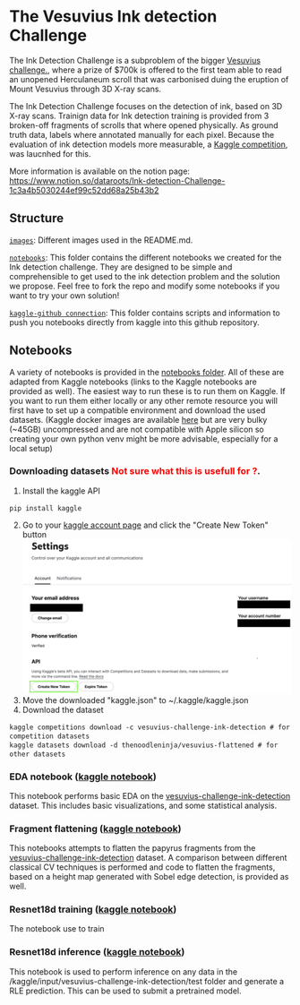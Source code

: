 # The Vesuvius Ink detection Challenge 

The Ink Detection Challenge is a subproblem of the bigger [Vesuvius challenge.](https://scrollprize.org/), where a prize of $700k is offered to the first team able to read an unopened Herculaneum scroll that was carbonised duing the eruption of Mount Vesuvius through 3D X-ray scans. 

The Ink Detection Challenge focuses on the detection of ink, based on 3D X-ray scans. Trainign data for Ink detection training is provided from 3 broken-off fragments of scrolls that where opened physically. As ground truth data, labels where annotated manually for each pixel. Because the evaluation of ink detection models more measurable, a [Kaggle competition](https://www.kaggle.com/competitions/vesuvius-challenge-ink-detection/overview), was laucnhed for this.

More information is available on the notion page:
https://www.notion.so/dataroots/Ink-detection-Challenge-1c3a4b5030244ef99c52dd68a25b43b2



## Structure <div id="structure"/>

[`images`](https://github.com/datarootsio/vesuvius-ink-detection/tree/main/images): Different images used in the README.md.

[`notebooks`](https://github.com/datarootsio/vesuvius-ink-detection/tree/main/notebooks): This folder contains the different notebooks we created for the Ink detection challenge. They are designed to be simple and comprehensible to get used to the ink detection problem and the solution we propose. Feel free to fork the repo and modify some notebooks if you want to try your own solution!

[`kaggle-github connection`](https://github.com/datarootsio/vesuvius-ink-detection/tree/main/kaggle-github%20connection): This folder contains scripts and information to push you notebooks directly from kaggle into this github repository.



## Notebooks

A variety of notebooks is provided in the [notebooks folder](notebooks). All of these are adapted from Kaggle notebooks (links to the Kaggle notebooks are provided as well). The easiest way to run these is to run them on Kaggle. If you want to run them either locally or any other remote resource you will first have to set up a compatible environment and download the used datasets.
(Kaggle docker images are available [here](https://github.com/Kaggle/docker-python) but are very bulky (~45GB) uncompressed and are not compatible with Apple silicon so creating your own python venv might be more advisable, especially for a local setup)

### Downloading datasets  <span style="color:red">Not sure what this is usefull for ?</span>.
1. Install the kaggle API
```
pip install kaggle
```
2. Go to your [kaggle account page](https://www.kaggle.com/settings/account) and click the "Create New Token" button  
![account](images/account.png)
3. Move the downloaded "kaggle.json" to ~/.kaggle/kaggle.json
4. Download the dataset
```
kaggle competitions download -c vesuvius-challenge-ink-detection # for competition datasets
kaggle datasets download -d thenoodleninja/vesuvius-flattened # for other datasets
```

### EDA notebook ([kaggle notebook](https://www.kaggle.com/code/thenoodleninja/exploratory-data-analysis))

This notebook performs basic EDA on the [vesuvius-challenge-ink-detection](https://www.kaggle.com/competitions/vesuvius-challenge-ink-detection) dataset. This includes basic visualizations, and some statistical analysis.

### Fragment flattening ([kaggle notebook](https://www.kaggle.com/code/thenoodleninja/fragment-flattening))

This notebooks attempts to flatten the papyrus fragments from the [vesuvius-challenge-ink-detection](https://www.kaggle.com/competitions/vesuvius-challenge-ink-detection) dataset. A comparison between different classical CV techniques is performed and code to flatten the fragments, based on a height map generated with Sobel edge detection, is provided as well.

### Resnet18d training ([kaggle notebook](TODO))

The notebook use to train 


### Resnet18d inference ([kaggle notebook](TODO))

This notebook is used to perform inference on any data in the /kaggle/input/vesuvius-challenge-ink-detection/test folder and generate a RLE prediction. This can be used to submit a pretrained model.
